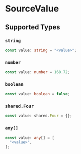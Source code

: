 # SourceValue


## Supported Types

### `string`

```typescript
const value: string = "<value>";
```

### `number`

```typescript
const value: number = 168.72;
```

### `boolean`

```typescript
const value: boolean = false;
```

### `shared.Four`

```typescript
const value: shared.Four = {};
```

### `any[]`

```typescript
const value: any[] = [
  "<value>",
];
```

